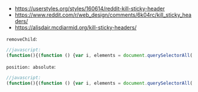 - https://userstyles.org/styles/160614/reddit-kill-sticky-header
- https://www.reddit.com/r/web_design/comments/6k04rc/kill_sticky_headers/
- https://alisdair.mcdiarmid.org/kill-sticky-headers/

`removeChild`:

```javascript
//javascript:
(function(){(function () {var i, elements = document.querySelectorAll('body *');for (i = 0; i < elements.length; i++) {if (getComputedStyle(elements[i]).position === 'fixed') {elements[i].parentNode.removeChild(elements[i]);}}})()})()
```

`position: absolute`:

```javascript
//javascript:
(function(){(function () {var i, elements = document.querySelectorAll('body *');for (i = 0; i < elements.length; i++) {if (getComputedStyle(elements[i]).position === 'fixed') {elements[i].style.position = 'absolute';}}})()})()
```